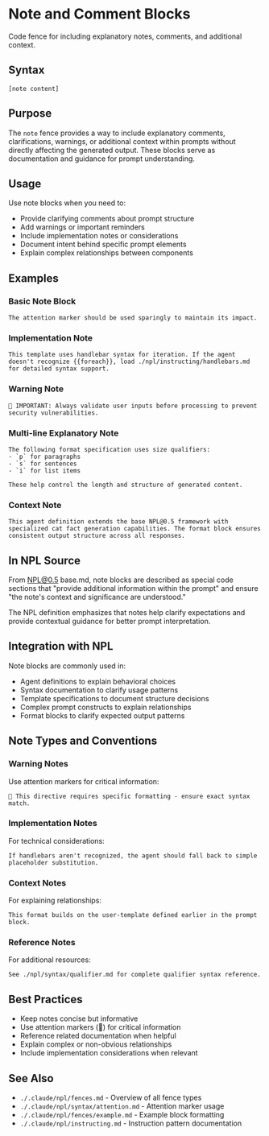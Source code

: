 # Note and Comment Blocks
Code fence for including explanatory notes, comments, and additional context.

## Syntax
```note
[note content]
```

## Purpose
The `note` fence provides a way to include explanatory comments, clarifications, warnings, or additional context within prompts without directly affecting the generated output. These blocks serve as documentation and guidance for prompt understanding.

## Usage
Use note blocks when you need to:
- Provide clarifying comments about prompt structure
- Add warnings or important reminders
- Include implementation notes or considerations
- Document intent behind specific prompt elements
- Explain complex relationships between components

## Examples

### Basic Note Block
```note
The attention marker should be used sparingly to maintain its impact.
```

### Implementation Note
```note
This template uses handlebar syntax for iteration. If the agent doesn't recognize {{foreach}}, load ./npl/instructing/handlebars.md for detailed syntax support.
```

### Warning Note
```note
🎯 IMPORTANT: Always validate user inputs before processing to prevent security vulnerabilities.
```

### Multi-line Explanatory Note
```note
The following format specification uses size qualifiers:
- `p` for paragraphs
- `s` for sentences  
- `i` for list items

These help control the length and structure of generated content.
```

### Context Note
```note
This agent definition extends the base NPL@0.5 framework with specialized cat fact generation capabilities. The format block ensures consistent output structure across all responses.
```

## In NPL Source
From NPL@0.5 base.md, note blocks are described as special code sections that "provide additional information within the prompt" and ensure "the note's context and significance are understood."

The NPL definition emphasizes that notes help clarify expectations and provide contextual guidance for better prompt interpretation.

## Integration with NPL
Note blocks are commonly used in:
- Agent definitions to explain behavioral choices
- Syntax documentation to clarify usage patterns
- Template specifications to document structure decisions
- Complex prompt constructs to explain relationships
- Format blocks to clarify expected output patterns

## Note Types and Conventions

### Warning Notes
Use attention markers for critical information:
```note
🎯 This directive requires specific formatting - ensure exact syntax match.
```

### Implementation Notes
For technical considerations:
```note
If handlebars aren't recognized, the agent should fall back to simple placeholder substitution.
```

### Context Notes
For explaining relationships:
```note
This format builds on the user-template defined earlier in the prompt block.
```

### Reference Notes
For additional resources:
```note
See ./npl/syntax/qualifier.md for complete qualifier syntax reference.
```

## Best Practices
- Keep notes concise but informative
- Use attention markers (🎯) for critical information
- Reference related documentation when helpful
- Explain complex or non-obvious relationships
- Include implementation considerations when relevant

## See Also
- `./.claude/npl/fences.md` - Overview of all fence types
- `./.claude/npl/syntax/attention.md` - Attention marker usage
- `./.claude/npl/fences/example.md` - Example block formatting
- `./.claude/npl/instructing.md` - Instruction pattern documentation